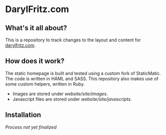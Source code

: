 DarylFritz.com
==============

What's it all about?
--------------------
This is a repository to track changes to the layout and content for [darylfritz.com](http://darylfritz.com/).

How does it work?
-----------------
The static homepage is built and tested using a custom fork of StaticMatic. The code is written in HAML and SASS. This repository also makes use of some custom helpers, written in Ruby.

* Images are stored under *website/site/images*.
* Javascript files are stored under *website/site/javascripts*.

Installation
------------
*Process not yet finalized*